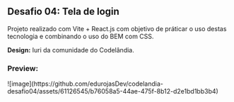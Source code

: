 <h2>Desafio 04: Tela de login</h2>
<p>Projeto realizado com Vite + React.js com objetivo de práticar o uso destas tecnologia e combinando o uso do BEM com CSS.</p>
<p>
  <b>Design:</b> Iuri da comunidade do Codelândia.
</p>

<h3>Preview:</h3>
![image](https://github.com/edurojasDev/codelandia-desafio04/assets/61126545/b76058a5-44ae-475f-8b12-d2e1bd1bb3b4)

